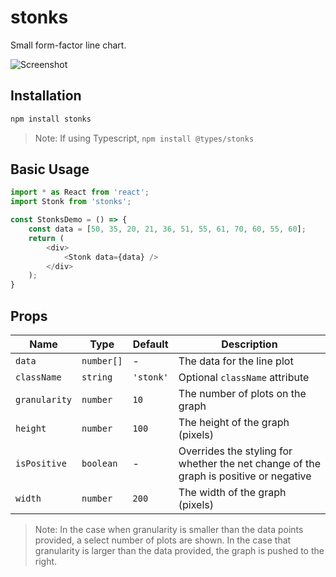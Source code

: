 # stonks

Small form-factor line chart.

![Screenshot](https://user-images.githubusercontent.com/18599267/60739627-8707a480-9f17-11e9-8946-de8c0249b8ff.jpg)

## Installation

```bash
npm install stonks
```

> Note: If using Typescript, `npm install @types/stonks`

## Basic Usage

```javascript
import * as React from 'react';
import Stonk from 'stonks';

const StonksDemo = () => {
    const data = [50, 35, 20, 21, 36, 51, 55, 61, 70, 60, 55, 60];
    return (
        <div>
            <Stonk data={data} />
        </div>
    );
}
```

## Props

|Name|Type|Default|Description
|----|----|-------|-----------
|`data`|`number[]`|- |The data for the line plot
|`className`|`string`|`'stonk'`|Optional `className` attribute
|`granularity`|`number`|`10`|The number of plots on the graph
|`height`|`number`|`100`|The height of the graph (pixels)
|`isPositive`|`boolean`|-|Overrides the styling for whether the net change of the graph is positive or negative
|`width`|`number`|`200`|The width of the graph (pixels)

>Note: In the case when granularity is smaller than the data points provided, a select number of plots are shown. In the case that granularity is larger than the data provided, the graph is pushed to the right.
